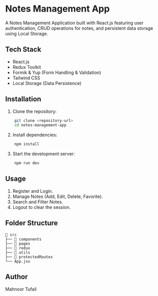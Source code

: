 # Notes Management App

A Notes Management Application built with React.js featuring user authentication, CRUD operations for notes, and persistent data storage using Local Storage.

## Tech Stack
- React.js
- Redux Toolkit
- Formik & Yup (Form Handling & Validation)
- Tailwind CSS
- Local Storage (Data Persistence)

## Installation

1. Clone the repository:

```bash
    git clone <repository-url>
    cd notes-management-app
```

2. Install dependencies:

```bash
    npm install
```

3. Start the development server:

```bash
    npm run dev
```

## Usage

1. Register and Login.
2. Manage Notes (Add, Edit, Delete, Favorite).
3. Search and Filter Notes.
4. Logout to clear the session.

## Folder Structure

```
📂 src
├── 📂 components
├── 📂 pages
├── 📂 redux
├── 📂 utils
├── 📂 protectedRoutes
└── App.jsx
```
## Author
Mahnoor Tufail

